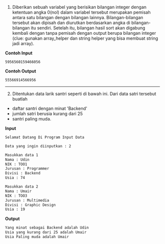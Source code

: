 1. Diberikan sebuah variabel yang berisikan bilangan integer dengan
ketentuan angka 0(nol) dalam variabel tersebut merupakan pemisah
antara satu bilangan dengan bilangan lainnya. Bilangan-bilangan tersebut
akan dipisah dan diurutkan berdasarkan angka di bilangan-bilangan itu
sendiri. Setelah itu, bilangan hasil sort akan digabung kembali dengan
tanpa pemisah dengan output berupa bilangan integer
(clue: gunakan array_helper dan string helper yang bisa membuat string jadi array).

**Contoh Input**
```
5956560159466056
```
**Contoh Output**
```
55566914566956
```
---

2. Ditentukan data larik santri seperti di bawah ini. Dari data satri tersebut buatlah

* daftar santri dengan minat 'Backend'
* jumlah satri berusia kurang dari 25
* santri paling muda.

**Input**
```bash
Selamat Datang Di Program Input Data

Data yang ingin diinputkan : 2

Masukkan data 1
Nama : Udin
NIK : TOO1
Jurusan : Programmer
Divisi : Backend
Usia : 74

Masukkan data 2
Nama : Umair
NIK : TOO3
Jurusan : Multimedia
Divisi : Graphic Design
Usia : 19
```

**Output**

```bash
Yang minat sebagai Backend adalah Udin
Usia yang kurang dari 25 adalah Umair
Usia Paling muda adalah Umair
```
